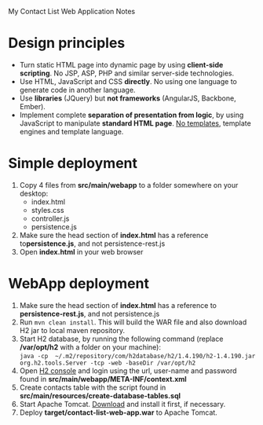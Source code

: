My Contact List Web Application Notes

# Design principles

* Turn static HTML page into dynamic page by using **client-side scripting**. No JSP, ASP, PHP and similar server-side technologies.
* Use HTML, JavaScript and CSS **directly**. No using one language to generate code in another language.
* Use **libraries** (JQuery) but **not frameworks** (AngularJS, Backbone, Ember).
* Implement complete **separation of presentation from logic**, by using JavaScript to manipulate **standard HTML page**.
  [No templates](http://www.workingsoftware.com.au/page/Your_templating_engine_sucks_and_everything_you_have_ever_written_is_spaghetti_code_yes_you),
  template engines and template language.

# Simple deployment

1. Copy 4 files from **src/main/webapp** to a folder somewhere on your desktop:
   * index.html
   * styles.css
   * controller.js
   * persistence.js
2. Make sure the head section of **index.html** has a reference to**persistence.js**, and not persistence-rest.js
3. Open **index.html** in your web browser

# WebApp deployment

1. Make sure the head section of **index.html** has a reference to **persistence-rest.js**, and not persistence.js
2. Run `mvn clean install`. This will build the WAR file and also download H2 jar to local maven repository.
3. Start H2 database, by running the following command (replace **/var/opt/h2** with a folder on your machine):<br>
  `java -cp  ~/.m2/repository/com/h2database/h2/1.4.190/h2-1.4.190.jar org.h2.tools.Server -tcp -web -baseDir /var/opt/h2`
4. Open <a href="http://localhost:8082">H2 console</a> and login using the url, user-name and password found in **src/main/webapp/META-INF/context.xml**
5. Create contacts table with the script found in **src/main/resources/create-database-tables.sql**
6. Start Apache Tomcat. [Download](http://tomcat.apache.org) and install it first, if necessary.
7. Deploy **target/contact-list-web-app.war** to Apache Tomcat.


